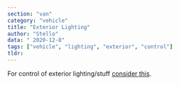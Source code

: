```yaml
---
section: "van"
category: "vehicle"
title: "Exterior Lighting"
author: "Stello"
data: " 2020-12-8"
tags: ["vehicle", "lighting", "exterior", "control"]
tldr:
---
```




For control of exterior lighting/stuff [consider this](https://www.switchpros.com/).